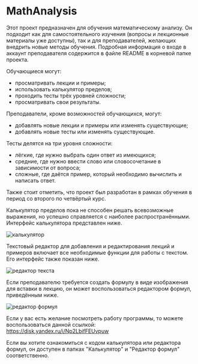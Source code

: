 # MathAnalysis
Этот проект предназначен для обучения математическому анализу. Он подходит как для самостоятельного изучения (вопросы и лекционные материалы уже доступны), так и для преподавателей, желающих внедрить новые методы обучения. Подробная информация о входе в аккаунт преподавателя содержится в файле README в корневой папке проекта.

Обучающиеся могут:

- просматривать лекции и примеры;
- использовать калькулятор пределов;
- проходить тесты трёх уровней сложности;
- просматривать свои результаты.

Преподаватели, кроме возможностей обучающихся, могут:

- добавлять новые лекции и примеры или изменять существующие;
- добавлять новые тесты или изменять существующие.

Тесты делятся на три уровня сложности:

- лёгкие, где нужно выбрать один ответ из имеющихся;
- средние, где нужно ввести слово или словосочетание в зависимости от вопроса;
- сложные, где даётся пример, который необходимо вычислить и написать ответ.

Также стоит отметить, что проект был разработан в рамках обучения в период со второго по четвёртый курс.

Калькулятор пределов пока не способен решать всевозможные выражения, но успешно справляется с наиболее распространёнными. Интерфейс калькулятора представлен ниже.

![калькулятор](https://github.com/user-attachments/assets/e509562b-f04d-4228-94a8-dffa9df21d2b)

Текстовый редактор для добавления и редактирования лекций и примеров включает все необходимые функции для работы с текстом. Его интерфейс также показан ниже.

![редактор текста](https://github.com/user-attachments/assets/d59c246f-5946-4c88-9fad-0f474d0a945b)

Если преподавателю требуется создать формулу в виде изображения для вставки в лекцию, он может воспользоваться редактором формул, приведённым ниже.

![редактор формул](https://github.com/user-attachments/assets/c068950b-d1e1-48a1-ab73-15367a948f68)

Если у вас есть желание посмотреть работу программы, то можете воспользоваться данной ссылкой: https://disk.yandex.ru/i/Np2LbifFEUvpuw

Если вы хотите ознакомиться с кодом калькулятора или редактора формул, он доступен в папках "Калькулятор" и "Редактор формул" соответственно.
